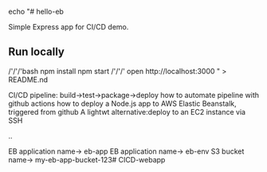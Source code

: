 echo "# hello-eb

Simple Express app for CI/CD demo.

## Run locally 
/'/'/'bash
npm install
npm start
/'/'/'
open http://localhost:3000
" > README.nd

CI/CD pipeline: build->test->package->deploy
how to automate pipeline with github actions
how to deploy a Node.js app to AWS Elastic Beanstalk, triggered from github
A lightwt alternative:deploy to an EC2 instance via SSH

..

EB application name-> eb-app
EB application name-> eb-env
S3 bucket name-> my-eb-app-bucket-123# CICD-webapp
